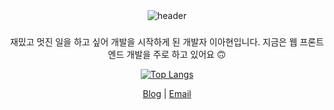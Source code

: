 <div align="center">

  <img src="https://capsule-render.vercel.app/api?type=cylinder&color=auto&height=100&section=header&text=🥳&fontSize=32&animation=twinkling" alt="header" />

  ### 
  재밌고 멋진 일을 하고 싶어 개발을 시작하게 된 개발자 이아현입니다. 지금은 웹 프론트엔드 개발을 주로 하고 있어요 🙃
  
  [![Top Langs](https://github-readme-stats.vercel.app/api/top-langs/?username=lah1203&layout=compact)](https://github.com/lah1203/github-readme-stats)
  
  [Blog](https://lah1203.vercel.app/) | [Email](mailto:lah001203@gmail.com)
</div>
